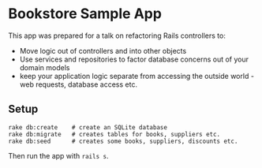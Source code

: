 # Bookstore Sample App

This app was prepared for a talk on refactoring Rails controllers to:

  * Move logic out of controllers and into other objects
  * Use services and repositories to factor database concerns out of your domain models
  * keep your application logic separate from accessing the outside world - web requests, database access etc.

## Setup

```
rake db:create    # create an SQLite database
rake db:migrate   # creates tables for books, suppliers etc.
rake db:seed      # creates some books, suppliers, discounts etc.
```

Then run the app with `rails s`.
